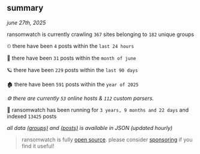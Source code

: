 
## summary
_june 27th, 2025_

ransomwatch is currently crawling `367` sites belonging to `182` unique groups

⏲ there have been `4` posts within the `last 24 hours`

🦈 there have been `31` posts within the `month of june`

🪐 there have been `229` posts within the `last 90 days`

🏚 there have been `591` posts within the `year of 2025`

_⚙️ there are currently `53` online hosts & `112` custom parsers._

🦕 ransomwatch has been running for `3 years, 9 months and 22 days` and indexed `13425` posts

_all data  [(groups)](http://https://dataleak.hopeless99.top//groups) and [(posts)](http://https://dataleak.hopeless99.top//posts) is available in JSON (updated hourly)_

> ransomwatch is fully [open source](https://github.com/joshhighet/ransomwatch#ransomwatch--). please consider [sponsoring](https://github.com/sponsors/joshhighet) if you find it useful!
